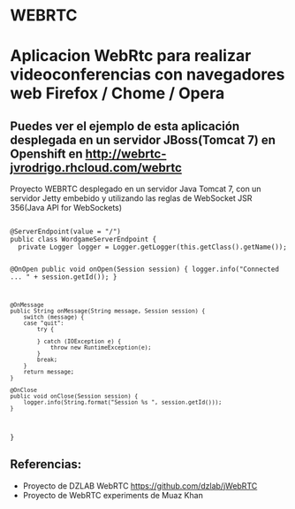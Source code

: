 # WEBRTC
<h1>Aplicacion WebRtc para realizar videoconferencias con navegadores web Firefox / Chome / Opera</h1>

<h2>Puedes ver el ejemplo de esta aplicación desplegada en un servidor JBoss(Tomcat 7) en <strong>Openshift</strong>
en <a href="http://webrtc-jvrodrigo.rhcloud.com/webrtc/index.jsp">http://webrtc-jvrodrigo.rhcloud.com/webrtc</a></h2>

<p>Proyecto WEBRTC desplegado en un servidor Java Tomcat 7, con un servidor Jetty embebido 
y utilizando las reglas de WebSocket JSR 356(Java API for WebSockets)</p>
<code>
@ServerEndpoint(value = "/")
public class WordgameServerEndpoint {
  private Logger logger = Logger.getLogger(this.getClass().getName());
  
  @OnOpen
    public void onOpen(Session session) {
        logger.info("Connected ... " + session.getId());
    }
 
    @OnMessage
    public String onMessage(String message, Session session) {
        switch (message) {
        case "quit":
            try {
                
            } catch (IOException e) {
                throw new RuntimeException(e);
            }
            break;
        }
        return message;
    }
 
    @OnClose
    public void onClose(Session session) {
        logger.info(String.format("Session %s ", session.getId()));
    }
}
</code>
<h2>Referencias:</h2>
<ul>
<li>Proyecto de DZLAB WebRTC <a href="https://github.com/dzlab/jWebRTC">https://github.com/dzlab/jWebRTC</a></li>
<li>Proyecto de WebRTC experiments de Muaz Khan <a href="https://www.webrtc-experiment.com/>https://www.webrtc-experiment.com/</a></li>

<h3>Espero que disfrutes de este proyecto.</h3>
